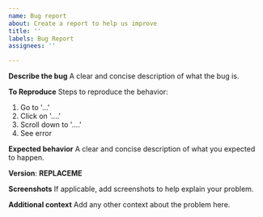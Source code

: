 ```yaml
---
name: Bug report
about: Create a report to help us improve
title: ''
labels: Bug Report
assignees: ''

---
```


**Describe the bug**
A clear and concise description of what the bug is.

**To Reproduce**
Steps to reproduce the behavior:
1. Go to '...'
2. Click on '....'
3. Scroll down to '....'
4. See error

**Expected behavior**
A clear and concise description of what you expected to happen.

**Version**: **REPLACEME**

**Screenshots**
If applicable, add screenshots to help explain your problem.

**Additional context**
Add any other context about the problem here.
